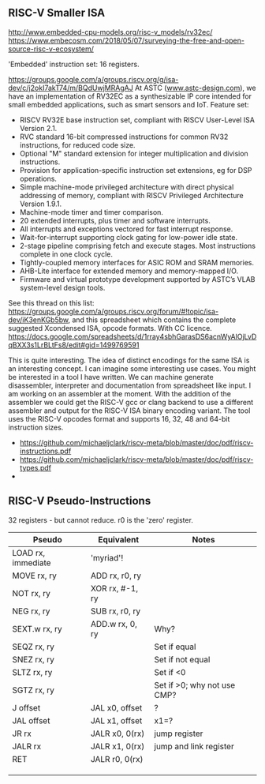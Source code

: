 
## RISC-V Smaller ISA

http://www.embedded-cpu-models.org/risc-v_models/rv32ec/
https://www.embecosm.com/2018/05/07/surveying-the-free-and-open-source-risc-v-ecosystem/

'Embedded' instruction set: 16 registers.

https://groups.google.com/a/groups.riscv.org/g/isa-dev/c/j2okI7akT74/m/BQdUwjMRAgAJ
At ASTC (www.astc-design.com), we have an implementation of RV32EC as a synthesizable IP core intended for small embedded applications, such as smart sensors and IoT. Feature set:
* RISCV RV32E base instruction set, compliant with RISCV User-Level ISA Version 2.1.
* RVC standard 16-bit compressed instructions for common RV32 instructions, for reduced code size.
* Optional "M" standard extension for integer multiplication and division instructions.
* Provision for application-specific instruction set extensions, eg for DSP operations.
* Simple machine-mode privileged architecture with direct physical addressing of memory, compliant with RISCV Privileged Architecture Version 1.9.1.
* Machine-mode timer and timer comparison.
* 20 extended interrupts, plus timer and software interrupts.
* All interrupts and exceptions vectored for fast interrupt response.
* Wait-for-interrupt supporting clock gating for low-power idle state.
* 2-stage pipeline comprising fetch and execute stages. Most instructions complete in one clock cycle.
* Tightly-coupled memory interfaces for ASIC ROM and SRAM memories.
* AHB-Lite interface for extended memory and memory-mapped I/O.
* Firmware and virtual prototype development supported by ASTC’s VLAB system-level design tools.

See this thread on this list: 
https://groups.google.com/a/groups.riscv.org/forum/#!topic/isa-dev/iK3enKGb5bw,
and this spreadsheet which contains the complete suggested Xcondensed ISA, opcode formats. With CC licence. 
https://docs.google.com/spreadsheets/d/1rray4sbhGarasDS6acnWyAlOjLvDqBXX3s1LrBLtFs8/edit#gid=1499769591

This is quite interesting. The idea of distinct encodings for the same ISA is an interesting concept. I can imagine some interesting use cases. You might be interested in a tool I have written. We can machine generate disassembler, interpreter and documentation from spreadsheet like input. I am working on an assembler at the moment. With the addition of the assembler we could get the RISC-V gcc or clang backend to use a different assembler and output for the RISC-V ISA binary encoding variant. The tool uses the RISC-V opcodes format and supports 16, 32, 48 and 64-bit instruction sizes.
- https://github.com/michaeljclark/riscv-meta/blob/master/doc/pdf/riscv-instructions.pdf
- https://github.com/michaeljclark/riscv-meta/blob/master/doc/pdf/riscv-types.pdf
- 


## RISC-V Pseudo-Instructions


32 registers - but cannot reduce.
r0 is the 'zero' register.

| Pseudo | Equivalent | Notes |
|------|---------------|--|
| LOAD rx, immediate|  'myriad'! |  |
| MOVE rx, ry | ADD rx, r0, ry |  |
| NOT rx, ry | XOR rx, #-1, ry |  |
| NEG rx, ry | SUB rx, r0, ry |  |
| SEXT.w rx, ry | ADD.w rx, 0, ry | Why? |
| SEQZ rx, ry |  | Set if equal |
| SNEZ rx, ry |  | Set if not equal |
| SLTZ rx, ry |  | Set if <0 |
| SGTZ rx, ry |  | Set if >0; why not use CMP? |
| J offset | JAL x0, offset | ? |
| JAL offset | JAL x1, offset | x1=? |
| JR rx | JALR x0, 0(rx) | jump register |
| JALR rx | JALR x1, 0(rx) | jump and link register |
| RET | JALR r0, 0(rx) |  |
|  |  |  |
|  |  |  |
|  |  |  |





